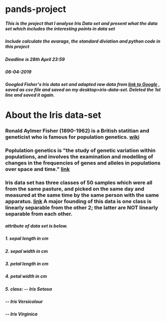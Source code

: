 # pands-project 
##### This is the project that I analyse Iris Data set and present what the data set which includes the interesting points in data set

##### Include calculate the avarage, the standard diviation and python code in this project 

##### Deadline is 28th April 23:59

##### 06-04-2019
##### Googled Fisher's Iris data set and adapted raw data from [link to Google](https://raw.githubusercontent.com/uiuc-cse/data-fa14/gh-pages/data/iris.csv) , saved as csv file and saved on my desktop>iris-data-set. Deleted the 1st line and saved it again.

# About the Iris data-set

### Ronald Aylmer Fisher (1890-1962) is a British statitian and geneticist who is famous for population genetics. [wiki](https://en.wikipedia.org/wiki/Ronald_Fisher) 

### Poplulation genetics is "the study of genetic variation within populations, and involves the examination and modelling of changes in the frequencies of genes and alleles in populations over space and time." [link](https://www2.le.ac.uk/projects/vgec/highereducation/topics/population-genetics)

### Iris data set has three classes of 50 samples which were all from the same pasture, and picked on the same day and measured at the same time by the same person with the same apparatus. [link](https://en.wikipedia.org/wiki/Iris_flower_data_set) A major founding of this data is one class is linearly separable from the other 2; the latter are NOT linearly separable from each other. 

##### attribute of data set is below.
##### 1. sepal length in cm 
##### 2. sepal width in cm 
##### 3. petal length in cm 
##### 4. petal width in cm 
##### 5. class: -- Iris Setosa 
#####           -- Iris Versicolour 
#####           -- Iris Virginica


